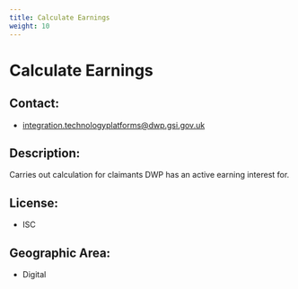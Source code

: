 ```yaml
---
title: Calculate Earnings
weight: 10
---
```


# Calculate Earnings

## Contact:
 - [integration.technologyplatforms@dwp.gsi.gov.uk](mailto:integration.technologyplatforms@dwp.gsi.gov.uk)

## Description:
Carries out calculation for claimants DWP has an active earning interest for.

## License:
 - ISC

## Geographic Area:
 - Digital

